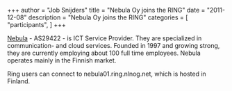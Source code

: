 +++
author = "Job Snijders"
title = "Nebula Oy joins the RING"
date = "2011-12-08"
description = "Nebula Oy joins the RING"
categories = [
    "participants",
]
+++

<a href="http://www.nebula.fi">Nebula</a> - AS29422 - is ICT Service Provider. They are specialized in communication- and cloud services. Founded in 1997 and growing strong, they are currently employing about 100 full time employees. Nebula operates mainly in the Finnish market.

Ring users can connect to nebula01.ring.nlnog.net, which is hosted in Finland. 

